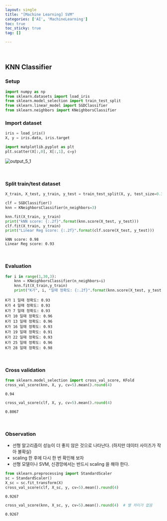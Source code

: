 ```yaml
---
layout: single
title: "[Machine Learning] SVM"
categories: ['AI', 'MachineLearning']
toc: true
toc_sticky: true
tag: []

---
```


<br>



## KNN Classifier

### Setup


```python
import numpy as np
from sklearn.datasets import load_iris
from sklearn.model_selection import train_test_split
from sklearn.linear_model import SGDClassifier
from sklearn.neighbors import KNeighborsClassifier
```

### Import dataset


```python
iris = load_iris()
X, y = iris.data, iris.target
```


```python
import matplotlib.pyplot as plt
plt.scatter(X[:,0], X[:,1], c=y)
```




![output_5_1](https://user-images.githubusercontent.com/70505378/137089437-e9d876a9-5a93-4d27-8db6-006cd03d9a11.png)
    

<br>

### Split train/test dataset


```python
X_train, X_test, y_train, y_test = train_test_split(X, y, test_size=0.3)

clf = SGDClassifier()
knn = KNeighborsClassifier(n_neighbors=3)

knn.fit(X_train, y_train)
print("kNN score: {:.2f}".format(knn.score(X_test, y_test)))
clf.fit(X_train, y_train)
print("Linear Reg score: {:.2f}".format(clf.score(X_test, y_test)))
```

    kNN score: 0.98
    Linear Reg score: 0.93

<br>

### Evaluation


```python
for i in range(1,30,3):
    knn = KNeighborsClassifier(n_neighbors=i)
    knn.fit(X_train,y_train)
    print("K가", i, "일때 정확도: {:.2f}".format(knn.score(X_test, y_test)))
```

    K가 1 일때 정확도: 0.93
    K가 4 일때 정확도: 0.93
    K가 7 일때 정확도: 0.93
    K가 10 일때 정확도: 0.96
    K가 13 일때 정확도: 0.96
    K가 16 일때 정확도: 0.93
    K가 19 일때 정확도: 0.91
    K가 22 일때 정확도: 0.93
    K가 25 일때 정확도: 0.96
    K가 28 일때 정확도: 0.98

<br>

### Cross validation


```python
from sklearn.model_selection import cross_val_score, KFold
cross_val_score(knn, X, y, cv=5).mean().round(4)
```




    0.94




```python
cross_val_score(clf, X, y, cv=5).mean().round(4)
```




    0.8067

<br>

### Observation

- 선형 알고리즘이 성능이 더 좋지 않은 것으로 나타난다. (하지만 데이터 사이즈가 작아 불확실)
- scaling 한 후에 다시 한 번 확인해 보자 
- 선형 모델이나 SVM, 신경망에서는 반드시 scaling 을 해야 한다.


```python
from sklearn.preprocessing import StandardScaler
sc = StandardScaler()
X_sc = sc.fit_transform(X)
cross_val_score(clf, X_sc, y, cv=5).mean().round(4)
```




    0.9267




```python
cross_val_score(knn, X_sc, y, cv=5).mean().round(4)  # 별 차이가 없음
```




    0.9267
